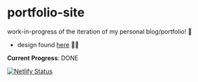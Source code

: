 # portfolio-site
work-in-progress of the iteration of my personal blog/portfolio! 💛

- design found [here](https://www.figma.com/file/wF3qrOAqxF8JbxUMxAn3Jb/Personal-Projects?node-id=0%3A1) 🎨✨ 

**Current Progress**: DONE

[![Netlify Status](https://api.netlify.com/api/v1/badges/3792b689-c889-4905-8810-5fa62168bd77/deploy-status)](https://app.netlify.com/sites/heuristic-austin-433693/deploys)

